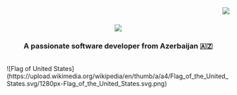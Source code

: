 <link
  rel="stylesheet"
  href="https://cdn.jsdelivr.net/gh/lipis/flag-icons@7.0.0/css/flag-icons.min.css"
/>

<img align="right" src="https://visitor-badge.laobi.icu/badge?page_id=sarkhanhajibayov.sarkhanhajibayov" />

<h1 align="center">
    <img src="https://readme-typing-svg.herokuapp.com/?font=Righteous&color=337CCF&size=35&center=true&vCenter=true&width=500&height=70&duration=4000&lines=Hi+There!+👋;+I'm+Sarkhan+Hajibayov!;" />
</h1>

<h3 align="center">A passionate software developer from Azerbaijan 🇦🇿 
 </h3>

<br/>
![Flag of United States](https://upload.wikimedia.org/wikipedia/en/thumb/a/a4/Flag_of_the_United_States.svg/1280px-Flag_of_the_United_States.svg.png)

